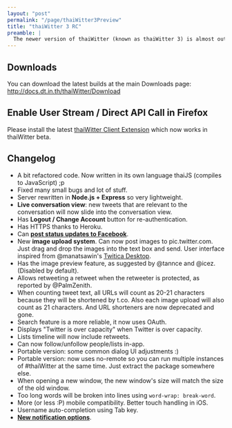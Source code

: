 ```yaml
---
layout: "post"
permalink: "/page/thaiWitter3Preview"
title: "thaiWitter 3 RC"
preamble: |
  The newer version of thaiWitter (known as thaiWitter 3) is almost out
---
```



Downloads
----------

You can download the latest builds at the main Downloads page: <http://docs.dt.in.th/thaiWitter/Download>



Enable User Stream / Direct API Call in Firefox
-----------------------------------------------

Please install the latest [thaiWitter Client Extension](https://github.com/dtinth/twclient2) which now works in thaiWitter beta.

Changelog
---------
* A bit refactored code. Now written in its own language thaiJS (compiles to JavaScript) ;p
* Fixed many small bugs and lot of stuff.
* Server rewritten in __Node.js + Express__ so very lightweight.
* __Live conversation view__: new tweets that are relevant to the conversation will now slide into the conversation view.
* Has __Logout / Change Account__ button for re-authentication.
* Has HTTPS thanks to Heroku.
* Can [__post status updates to Facebook__](http://docs.dt.in.th/thaiWitter/Usage/FacebookIntegration).
* New __image upload system__. Can now post images to pic.twitter.com. Just drag and drop the images into the text box and send. User interface inspired from @manatsawin's [Twitica Desktop](http://t.whsgroup.ath.cx/).
* Has the image preview feature, as suggested by @tannce and @icez. (Disabled by default).
* Allows retweeting a retweet when the retweeter is protected, as reported by @PalmZenith.
* When counting tweet text, all URLs will count as 20-21 characters because they will be shortened by t.co. Also each image upload will also count as 21 characters. And URL shorteners are now deprecated and gone.
* Search feature is a more reliable, it now uses OAuth.
* Displays "Twitter is over capacity" when Twitter is over capacity.
* Lists timeline will now include retweets.
* Can now follow/unfollow people/lists in-app.
* Portable version: some common dialog UI adjustments :)
* Portable version: now uses no-remote so you can run multiple instances of #thaiWitter at the same time. Just extract the package somewhere else.
* When opening a new window, the new window's size will match the size of the old window.
* Too long words will be broken into lines using `word-wrap: break-word`.
* More (or less :P) mobile compatibility. Better touch handling in iOS.
* Username auto-completion using Tab key.
* [__New notification options__](http://docs.dt.in.th/thaiWitter/Usage/NewNotification).

